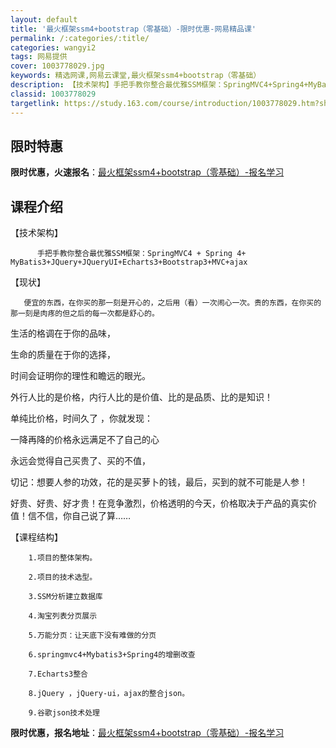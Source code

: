 ```yaml
---
layout: default
title: '最火框架ssm4+bootstrap（零基础）-限时优惠-网易精品课'
permalink: /:categories/:title/
categories: wangyi2
tags: 网易提供
cover: 1003778029.jpg
keywords: 精选网课,网易云课堂,最火框架ssm4+bootstrap（零基础）
description: 【技术架构】手把手教你整合最优雅SSM框架：SpringMVC4+Spring4+MyBatis3+JQuery+JQu
classid: 1003778029
targetlink: https://study.163.com/course/introduction/1003778029.htm?share=1&shareId=1025206652&utm_campaign=share&utm_medium=iphoneShare&utm_source=&utm_u=1025206652
---
```


## 限时特惠

**限时优惠，火速报名**：[最火框架ssm4+bootstrap（零基础）-报名学习](https://study.163.com/course/introduction/1003778029.htm?share=1&shareId=1025206652&utm_campaign=share&utm_medium=iphoneShare&utm_source=&utm_u=1025206652)

## 课程介绍

【技术架构】

          手把手教你整合最优雅SSM框架：SpringMVC4 + Spring 4+ MyBatis3+JQuery+JQueryUI+Echarts3+Bootstrap3+MVC+ajax

【现状】

       便宜的东西，在你买的那一刻是开心的，之后用（看）一次闹心一次。贵的东西，在你买的那一刻是肉疼的但之后的每一次都是舒心的。

生活的格调在于你的品味，

生命的质量在于你的选择，

时间会证明你的理性和瞻远的眼光。

外行人比的是价格，内行人比的是价值、比的是品质、比的是知识！

单纯比价格，时间久了 ，你就发现：

一降再降的价格永远满足不了自己的心

永远会觉得自己买贵了、买的不值，

切记：想要人参的功效，花的是买萝卜的钱，最后，买到的就不可能是人参！

好贵、好贵、好才贵！在竞争激烈，价格透明的今天，价格取决于产品的真实价值！信不信，你自己说了算……

【课程结构】

        1.项目的整体架构。

        2.项目的技术选型。

        3.SSM分析建立数据库

        4.淘宝列表分页展示

        5.万能分页：让天底下没有难做的分页

        6.springmvc4+Mybatis3+Spring4的增删改查

        7.Echarts3整合

        8.jQuery ，jQuery-ui，ajax的整合json。

        9.谷歌json技术处理

**限时优惠，报名地址**：[最火框架ssm4+bootstrap（零基础）-报名学习](https://study.163.com/course/introduction/1003778029.htm?share=1&shareId=1025206652&utm_campaign=share&utm_medium=iphoneShare&utm_source=&utm_u=1025206652)


